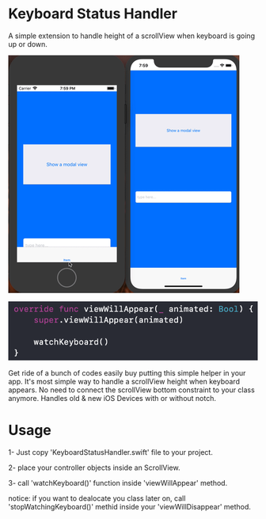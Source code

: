 # Keyboard Status Handler
A simple extension to handle height of a scrollView when keyboard is going up or down.

![](Preview.gif)


![](code.png)


Get ride of a bunch of codes easily buy putting this simple helper in your app.
It's most simple way to handle a scrollView height when keyboard appears. 
No need to connect the scrollView bottom constraint to your class anymore.
Handles old & new iOS Devices with or without notch.

# Usage

1- Just copy 'KeyboardStatusHandler.swift' file to your project.

2- place your controller objects inside an ScrollView.

3- call 'watchKeyboard()' function inside 'viewWillAppear' method.


notice: if you want to dealocate you class later on, call 'stopWatchingKeyboard()' methid inside your 'viewWillDisappear' method.
